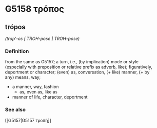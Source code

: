 # G5158 τρόπος

## trópos

_(trop'-os | TROH-pose | TROH-pose)_

### Definition

from the same as G5157; a turn, i.e., (by implication) mode or style (especially with preposition or relative prefix as adverb, like); figuratively, deportment or character; (even) as, conversation, (+ like) manner, (+ by any) means, way; 

- a manner, way, fashion
  - as, even as, like as
- manner of life, character, deportment

### See also

[[G5157|G5157 τροπή]]

